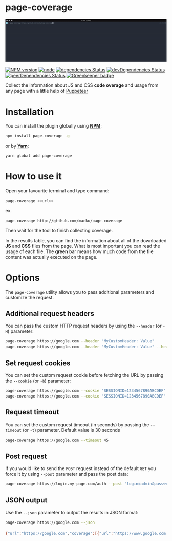 page-coverage
=============

![Coverage Demo](images/coverage.gif)

[![NPM version](https://badge.fury.io/js/page-coverage.svg)](https://www.npmjs.com/package/page-coverage)
[![node](https://img.shields.io/node/v/page-coverage.svg)](https://www.npmjs.com/package/page-coverage)
[![dependencies Status](https://david-dm.org/macku/page-coverage/status.svg)](https://david-dm.org/macku/page-coverage)
[![devDependencies Status](https://david-dm.org/macku/page-coverage/dev-status.svg)](https://david-dm.org/macku/page-coverage?type=dev)
[![peerDependencies Status](https://david-dm.org/macku/page-coverage/peer-status.svg)](https://david-dm.org/macku/page-coverage?type=peer) [![Greenkeeper badge](https://badges.greenkeeper.io/macku/page-coverage.svg)](https://greenkeeper.io/)

Collect the information about JS and CSS **code overage** and usage from any page with a little help of [Puppeteer](https://github.com/GoogleChrome/puppeteer)

Installation
============

You can install the plugin globally using [**NPM**](https://www.npmjs.com):

```bash
npm install page-coverage -g
```

or by [**Yarn**](https://yarnpkg.com/):

```bash
yarn global add page-coverage 
```

How to use it
=============

Open your favourite terminal and type command:

```bash
page-coverage <<url>>
```

ex.

```bash
page-coverage http://gtihub.com/macku/page-coverage
```

Then wait for the tool to finish collecting coverage.

In the results table, you can find the information about all of the downloaded **JS** and **CSS** files from the page.
What is most important you can read the usage of each file.
 The **green** bar means how much code from the file content was actually executed on the page.


Options
=======

The `page-coverage` utility allows you to pass additional parameters and customize the request.

## Additional request headers

You can pass the custom HTTP request headers by using the `--header` (or `-H`) parameter:

```bash
page-coverage https://google.com --header "MyCustomHeader: Value"
page-coverage https://google.com --header "MyCustomHeader: Value" --header "Foo: Bar"
```

## Set request cookies

You can set the custom request cookie before fetching the URL by passing the `--cookie` (or `-b`) parameter:

```bash
page-coverage https://google.com --cookie "SESSIONID=1234567890ABCDEF"
page-coverage https://google.com --cookie "SESSIONID=1234567890ABCDEF" --cookie "foo=bar; secure; domain=google.com; path=/"
```

## Request timeout
You can set the custom request timeout (in seconds) by passing the `--timeout` (or `-t`) parameter. Default value is 30 seconds

```bash
page-coverage https://google.com --timeout 45
```

## Post request
If you would like to send the `POST` request instead of the default `GET` you force it by using `--post` parameter and pass the post data:

```bash
page-coverage https://login.my-page.com/auth --post "login=admin&password=supersecret123" --header "Content-Type: application/x-www-form-urlencoded"
```

## JSON output
Use the `--json` parameter to output the results in JSON format:

```bash
page-coverage https://google.com --json

{"url":"https://google.com","coverage":[{"url":"https://www.google.com.au/?gfe_rd=cr&dcr=0&ei=ByCWWqWCH5Hr8weAwY2ICA","type":"JS","totalBytes":13235,"usedBytesTotal":6154,"unusedBytesTotal":7081,"usedPercentage":46.497922176048355,"unusedPercentage":53.502077823951645},{"url":"https://www.google.com.au/?gfe_rd=cr&dcr=0&ei=ByCWWqWCH5Hr8weAwY2ICA","type":"JS","totalBytes":16425,"usedBytesTotal":9362,"unusedBytesTotal":7063,"usedPercentage":56.99847792998478,"unusedPercentage":43.00152207001522},{"url":"https://www.google.com.au/?gfe_rd=cr&dcr=0&ei=ByCWWqWCH5Hr8weAwY2ICA","type":"JS","totalBytes":180,"usedBytesTotal":145,"unusedBytesTotal":35,"usedPercentage":80.55555555555556,"unusedPercentage":19.444444444444443},{"url":"https://www.google.com.au/?gfe_rd=cr&dcr=0&ei=ByCWWqWCH5Hr8weAwY2ICA","type":"JS","totalBytes":47,"usedBytesTotal":46,"unusedBytesTotal":1,"usedPercentage":97.87234042553192,"unusedPercentage":2.127659574468085},{"url":"https://www.google.com.au/?gfe_rd=cr&dcr=0&ei=ByCWWqWCH5Hr8weAwY2ICA","type":"JS","totalBytes":5030,"usedBytesTotal":4980,"unusedBytesTotal":50,"usedPercentage":99.00596421471172,"unusedPercentage":0.9940357852882704},{"url":"https://www.google.com.au/?gfe_rd=cr&dcr=0&ei=ByCWWqWCH5Hr8weAwY2ICA","type":"JS","totalBytes":97422,"usedBytesTotal":26469,"unusedBytesTotal":70953,"usedPercentage":27.16942784997228,"unusedPercentage":72.83057215002772},{"url":"https://www.google.com.au/?gfe_rd=cr&dcr=0&ei=ByCWWqWCH5Hr8weAwY2ICA","type":"JS","totalBytes":586,"usedBytesTotal":585,"unusedBytesTotal":1,"usedPercentage":99.82935153583618,"unusedPercentage":0.17064846416382254},{"url":"https://www.google.com.au/?gfe_rd=cr&dcr=0&ei=ByCWWqWCH5Hr8weAwY2ICA","type":"JS","totalBytes":108,"usedBytesTotal":79,"unusedBytesTotal":29,"usedPercentage":73.14814814814815,"unusedPercentage":26.85185185185185},{"url":"https://www.google.com.au/?gfe_rd=cr&dcr=0&ei=ByCWWqWCH5Hr8weAwY2ICA","type":"JS","totalBytes":3145,"usedBytesTotal":2201,"unusedBytesTotal":944,"usedPercentage":69.98410174880763,"unusedPercentage":30.015898251192368},{"url":"https://www.google.com.au/?gfe_rd=cr&dcr=0&ei=ByCWWqWCH5Hr8weAwY2ICA","type":"JS","totalBytes":54,"usedBytesTotal":53,"unusedBytesTotal":1,"usedPercentage":98.14814814814815,"unusedPercentage":1.8518518518518519},{"url":"https://www.google.com.au/xjs/_/js/k=xjs.s.en.lyr4rn8yglg.O/m=sx,sb,cdos,cr,elog,hsm,jsa,r,d,csi/am=wCL0eMEByP8PAooEKwgsQJpgGBo/rt=j/d=1/t=zcms/rs=ACT90oGrbOo1vCvlvmGsLydMGrnvYiqBeg","type":"JS","totalBytes":424447,"usedBytesTotal":187308,"unusedBytesTotal":237139,"usedPercentage":44.12989136452843,"unusedPercentage":55.87010863547157},{"url":"https://www.google.com.au/?gfe_rd=cr&dcr=0&ei=ByCWWqWCH5Hr8weAwY2ICA","type":"JS","totalBytes":17,"usedBytesTotal":9,"unusedBytesTotal":8,"usedPercentage":52.94117647058823,"unusedPercentage":47.05882352941177},{"url":"https://www.google.com.au/xjs/_/js/k=xjs.s.en.zlbS1JZBH0k.O/m=aa,abd,async,dvl,foot,fpe,ipv6,lu,m,mu,sf,sonic,spch,d3l,udlg/am=wCL0eMEByP8PAooEKwgsQJpgGBo/exm=sx,sb,cdos,cr,elog,hsm,jsa,r,d,csi/rt=j/d=1/ed=1/t=zcms/rs=ACT90oGDsG_D3aIH2xzeiP0XK5yp4EbhGw?xjs=s1","type":"JS","totalBytes":101730,"usedBytesTotal":25525,"unusedBytesTotal":76205,"usedPercentage":25.09092696353092,"unusedPercentage":74.90907303646908},{"url":"https://www.gstatic.com/og/_/js/k=og.og2.en_US.PhjXuBK65wA.O/rt=j/m=def/exm=in,fot/d=1/ed=1/rs=AA2YrTvynzQW2hx1c545H7wM3PtueoFk7Q","type":"JS","totalBytes":138739,"usedBytesTotal":31958,"unusedBytesTotal":106781,"usedPercentage":23.03461896078248,"unusedPercentage":76.96538103921752},{"url":"https://apis.google.com/_/scs/abc-static/_/js/k=gapi.gapi.en.29tAKSAI8cc.O/m=gapi_iframes,googleapis_client,plusone/rt=j/sv=1/d=1/ed=1/am=IA/rs=AHpOoo82FxkTgGRAoVn-fgFU3zdQ5QIqEw/cb=gapi.loaded_0","type":"JS","totalBytes":139143,"usedBytesTotal":40690,"unusedBytesTotal":98453,"usedPercentage":29.243296464788017,"unusedPercentage":70.75670353521198},{"url":"https://www.google.com.au/?gfe_rd=cr&dcr=0&ei=ByCWWqWCH5Hr8weAwY2ICA","type":"JS","totalBytes":132,"usedBytesTotal":105,"unusedBytesTotal":27,"usedPercentage":79.54545454545455,"unusedPercentage":20.454545454545453},{"url":"https://www.google.com.au/?gfe_rd=cr&dcr=0&ei=ByCWWqWCH5Hr8weAwY2ICA","type":"CSS","totalBytes":33059,"usedBytesTotal":5844,"unusedBytesTotal":27215,"usedPercentage":17.677485707371673,"unusedPercentage":82.32251429262833},{"url":"https://www.google.com.au/?gfe_rd=cr&dcr=0&ei=ByCWWqWCH5Hr8weAwY2ICA","type":"CSS","totalBytes":2118,"usedBytesTotal":802,"unusedBytesTotal":1316,"usedPercentage":37.86591123701605,"unusedPercentage":62.13408876298395},{"url":"https://www.google.com.au/?gfe_rd=cr&dcr=0&ei=ByCWWqWCH5Hr8weAwY2ICA","type":"CSS","totalBytes":313,"usedBytesTotal":145,"unusedBytesTotal":168,"usedPercentage":46.325878594249204,"unusedPercentage":53.674121405750796},{"url":"https://www.google.com.au/?gfe_rd=cr&dcr=0&ei=ByCWWqWCH5Hr8weAwY2ICA","type":"CSS","totalBytes":8949,"usedBytesTotal":224,"unusedBytesTotal":8725,"usedPercentage":2.5030729690468263,"unusedPercentage":97.49692703095317},{"url":"https://www.google.com.au/?gfe_rd=cr&dcr=0&ei=ByCWWqWCH5Hr8weAwY2ICA","type":"CSS","totalBytes":63,"usedBytesTotal":0,"unusedBytesTotal":63,"usedPercentage":0,"unusedPercentage":100},{"url":"https://www.google.com.au/?gfe_rd=cr&dcr=0&ei=ByCWWqWCH5Hr8weAwY2ICA","type":"CSS","totalBytes":651,"usedBytesTotal":571,"unusedBytesTotal":80,"usedPercentage":87.71121351766513,"unusedPercentage":12.288786482334869},{"url":"https://www.google.com.au/?gfe_rd=cr&dcr=0&ei=ByCWWqWCH5Hr8weAwY2ICA","type":"CSS","totalBytes":355,"usedBytesTotal":0,"unusedBytesTotal":355,"usedPercentage":0,"unusedPercentage":100},{"url":"https://www.google.com.au/?gfe_rd=cr&dcr=0&ei=ByCWWqWCH5Hr8weAwY2ICA","type":"CSS","totalBytes":1648,"usedBytesTotal":592,"unusedBytesTotal":1056,"usedPercentage":35.92233009708738,"unusedPercentage":64.07766990291262},{"url":"https://www.google.com.au/?gfe_rd=cr&dcr=0&ei=ByCWWqWCH5Hr8weAwY2ICA","type":"CSS","totalBytes":100,"usedBytesTotal":44,"unusedBytesTotal":56,"usedPercentage":44,"unusedPercentage":56},{"url":"https://www.google.com.au/?gfe_rd=cr&dcr=0&ei=ByCWWqWCH5Hr8weAwY2ICA","type":"CSS","totalBytes":173,"usedBytesTotal":142,"unusedBytesTotal":31,"usedPercentage":82.08092485549133,"unusedPercentage":17.91907514450867},{"url":"https://www.google.com.au/?gfe_rd=cr&dcr=0&ei=ByCWWqWCH5Hr8weAwY2ICA","type":"CSS","totalBytes":13487,"usedBytesTotal":29,"unusedBytesTotal":13458,"usedPercentage":0.21502187291466157,"unusedPercentage":99.78497812708534}]}
```
